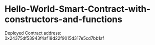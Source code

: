 # Hello-World-Smart-Contract-with-constructors-and-functions
Deployed Contract address: 0x24375df53943f4af18d22f9015d317e5cd7bb1af
